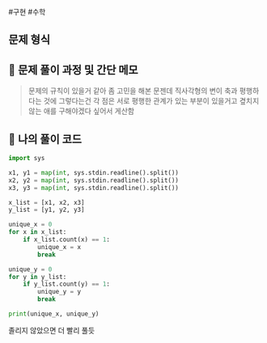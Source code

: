 #구현 #수학 

## 문제 형식

## 📝 문제 풀이 과정 및 간단 메모

>문제의 규칙이 있을거 같아 좀 고민을 해본 문젠데 직사각형의 변이 축과 평행하다는 것에 그렇다는건 각 점은 서로 평행한 관계가 있는 부분이 있을거고 곂치지 않는 애를 구해야겠다 싶어서 게산함

## 🐍 나의 풀이 코드

```python
import sys

x1, y1 = map(int, sys.stdin.readline().split())
x2, y2 = map(int, sys.stdin.readline().split())
x3, y3 = map(int, sys.stdin.readline().split())

x_list = [x1, x2, x3]
y_list = [y1, y2, y3]

unique_x = 0
for x in x_list:
    if x_list.count(x) == 1:
        unique_x = x
        break

unique_y = 0
for y in y_list:
    if y_list.count(y) == 1:
        unique_y = y
        break

print(unique_x, unique_y)

```


졸리지 않았으면 더 빨리 풀듯
